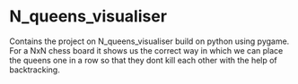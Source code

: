 # N_queens_visualiser
Contains the project on N_queens_visualiser build on python using pygame.
For a NxN chess board it shows us the correct way in which we can place the queens one in a row so that they dont kill each other with the help of backtracking.
